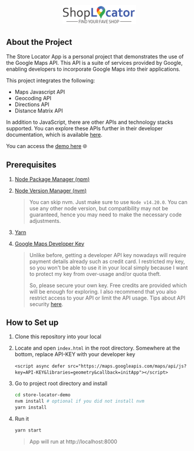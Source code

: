 
<h1 align="center">
  <a href="http://www.amitmerchant.com/electron-markdownify"><img src="src/app/images/shop-locator-logo.png" alt="Markdownify" width="200"></a>
</h1>

## About the Project

The Store Locator App is a personal project that demonstrates the use of the Google Maps API. This API is a suite of services provided by Google, enabling developers to incorporate Google Maps into their applications.

This project integrates the following:
- Maps Javascript API
- Geocoding API
- Directions API
- Distance Matrix API

In addition to JavaScript, there are other APIs and technology stacks supported. You can explore these APIs further in their developer documentation, which is available [here](https://developers.google.com/maps).


You can access the [demo here](https://rayandus.github.io/store-locator-demo) 🌐

## Prerequisites

1. [Node Package Manager (npm)](https://docs.npmjs.com/downloading-and-installing-node-js-and-npm)
1. [Node Version Manager (nvm)](https://css-tricks.com/how-to-install-npm-node-nvm/)

   > You can skip nvm. Just make sure to use `Node v14.20.0`. You can use any other node version, but compatibility may not be guaranteed, hence you may need to make the necessary code adjustments.

1. [Yarn](https://classic.yarnpkg.com/lang/en/docs/install)
1. [Google Maps Developer Key](https://developers.google.com/maps/documentation/javascript/get-api-key)

   > Unlike before, getting a developer API key nowadays will require payment details already such as credit card. I restricted my key, so you won't be able to use it in your local simply because I want to protect my key from over-usage and/or quota theft.
   >
   > So, please secure your own key. Free credits are provided which will be enough for exploring. I also recommend that you also restrict access to your API or limit the API usage. Tips about API security [here](https://developers.google.com/maps/api-security-best-practices).

## How to Set up

1. Clone this repository into your local

1. Locate and open `index.html` in the root directory. Somewhere at the bottom, replace API-KEY with your developer key

   `<script async defer src="https://maps.googleapis.com/maps/api/js?key=API-KEY&libraries=geometry&callback=initApp"></script>`

1. Go to project root directory and install

   ```bash
   cd store-locator-demo
   nvm install # optional if you did not install nvm
   yarn install
   ```

1. Run it

   ```bash
   yarn start
   ```
   
   > App will run at http://localhost:8000
